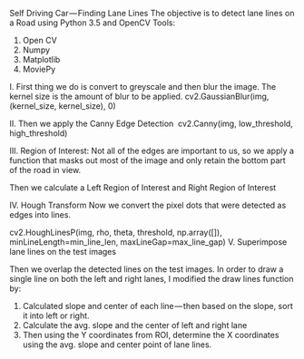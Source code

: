 Self Driving Car — Finding Lane Lines
The objective is to detect lane lines on a Road using Python 3.5 and OpenCV
Tools:
1. Open CV
2. Numpy
3. Matplotlib
3. MoviePy

I. First thing we do is convert to greyscale and then blur the image. The kernel size is the amount of blur to be applied.
cv2.GaussianBlur(img, (kernel_size, kernel_size), 0)

II. Then we apply the Canny Edge Detection 
cv2.Canny(img, low_threshold, high_threshold)

III. Region of Interest: Not all of the edges are important to us, so we apply a function that masks out most of the image and only retain the bottom part of the road in view.


Then we calculate a Left Region of Interest and Right Region of Interest


IV. Hough Transform Now we convert the pixel dots that were detected as edges into lines. 

cv2.HoughLinesP(img, rho, theta, threshold, np.array([]), minLineLength=min_line_len, maxLineGap=max_line_gap)
V. Superimpose lane lines on the test images

Then we overlap the detected lines on the test images. In order to draw a single line on both the left and right lanes, I modified the draw lines function by:

1. Calculated slope and center of each line — then based on the slope, sort it into left or right.
2. Calculate the avg. slope and the center of left and right lane
3. Then using the Y coordinates from ROI, determine the X coordinates using the avg. slope and center point of lane lines.
